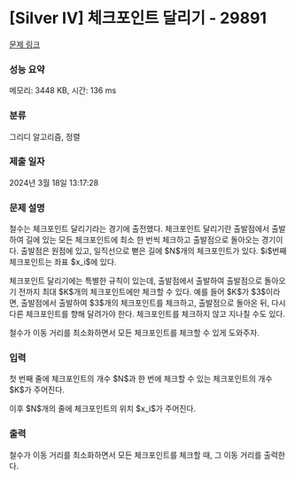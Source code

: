 # [Silver IV] 체크포인트 달리기 - 29891 

[문제 링크](https://www.acmicpc.net/problem/29891) 

### 성능 요약

메모리: 3448 KB, 시간: 136 ms

### 분류

그리디 알고리즘, 정렬

### 제출 일자

2024년 3월 18일 13:17:28

### 문제 설명

<p>철수는 체크포인트 달리기라는 경기에 출전했다. 체크포인트 달리기란 출발점에서 출발하여 길에 있는 모든 체크포인트에 최소 한 번씩 체크하고 출발점으로 돌아오는 경기이다. 출발점은 원점에 있고, 일직선으로 뻗은 길에 $N$개의 체크포인트가 있다. $i$번째 체크포인트는 좌표 $x_i$에 있다.</p>

<p>체크포인트 달리기에는 특별한 규칙이 있는데, 출발점에서 출발하여 출발점으로 돌아오기 전까지 최대 $K$개의 체크포인트에만 체크할 수 있다. 예를 들어 $K$가 $3$이라면, 출발점에서 출발하여 $3$개의 체크포인트를 체크하고, 출발점으로 돌아온 뒤, 다시 다른 체크포인트를 향해 달려가야 한다. 체크포인트를 체크하지 않고 지나칠 수도 있다.</p>

<p>철수가 이동 거리를 최소화하면서 모든 체크포인트를 체크할 수 있게 도와주자.</p>

### 입력 

 <p>첫 번째 줄에 체크포인트의 개수 $N$과 한 번에 체크할 수 있는 체크포인트의 개수 $K$가 주어진다.</p>

<p>이후 $N$개의 줄에 체크포인트의 위치 $x_i$가 주어진다.</p>

### 출력 

 <p>철수가 이동 거리를 최소화하면서 모든 체크포인트를 체크할 때, 그 이동 거리를 출력한다.</p>


